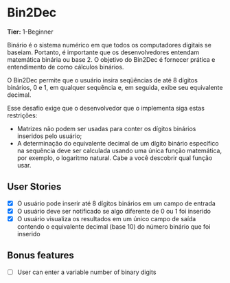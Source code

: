 # Bin2Dec

**Tier:** 1-Beginner

Binário é o sistema numérico em que todos os computadores digitais se baseiam. Portanto, é importante que os desenvolvedores entendam matemática binária ou base 2. O objetivo do Bin2Dec é fornecer prática e entendimento de como cálculos binários.

O Bin2Dec permite que o usuário insira seqüências de até 8 dígitos binários, 0 e 1, em qualquer sequência e, em seguida, exibe seu equivalente decimal.

Esse desafio exige que o desenvolvedor que o implementa siga estas restrições:

-   Matrizes não podem ser usadas para conter os dígitos binários inseridos pelo usuário;
-   A determinação do equivalente decimal de um dígito binário específico na sequência deve ser calculada usando uma única função matemática, por exemplo, o logaritmo natural. Cabe a você descobrir qual função usar.

## User Stories

-   [x] O usuário pode inserir até 8 dígitos binários em um campo de entrada
-   [x] O usuário deve ser notificado se algo diferente de 0 ou 1 foi inserido
-   [x] O usuário visualiza os resultados em um único campo de saída contendo o equivalente decimal (base 10) do número binário que foi inserido

## Bonus features

-   [ ] User can enter a variable number of binary digits
